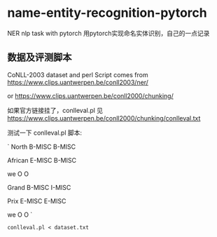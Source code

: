 # name-entity-recognition-pytorch
NER nlp task with pytorch
用pytorch实现命名实体识别，自己的一点记录

## 数据及评测脚本

CoNLL-2003 dataset and perl Script comes from https://www.clips.uantwerpen.be/conll2003/ner/ 

or https://www.clips.uantwerpen.be/conll2000/chunking/

如果官方链接挂了，conlleval.pl 见 https://www.clips.uantwerpen.be/conll2000/chunking/conlleval.txt

测试一下 conlleval.pl 脚本:

`
North B-MISC B-MISC

African E-MISC B-MISC

we O O

Grand B-MISC I-MISC

Prix E-MISC E-MISC

we O O
`

`conlleval.pl < dataset.txt`
